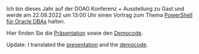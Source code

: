 Ich bin dieses Jahr auf der DOAG Konferenz + Ausstellung zu Gast und werde am 22.09.2022 um 13:00 Uhr einen Vortrag zum Thema [PowerShell für Oracle DBAs](https://shop.doag.org/events/anwenderkonferenz/2022/agenda/#eventDay.all#textSearch.PowerShell) halten.

Hier finden Sie die [Präsentation](PowerShell_für_Oracle_DBAs_DOAG2022.pdf) sowie den [Democode](demo.ps1).

Update: I translated the [presentation](PowerShell_for_Oracle_DBAs_DOAG2022_en.pdf) and the [democode](demo_en.ps1).
